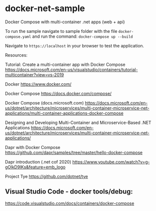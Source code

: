 # docker-net-sample
Docker Compose with multi-container .net apps (web + api)

To run the sample navigate to sample folder with the file `docker-compose.yaml` and run the command: `docker-compose up --build`

Navigate to `https://localhost` in your browser to test the application.


Resources:

Tutorial: Create a multi-container app with Docker Compose
https://docs.microsoft.com/en-us/visualstudio/containers/tutorial-multicontainer?view=vs-2019

Docker
https://www.docker.com/

Docker Compose
https://docs.docker.com/compose/

Docker Compose (docs.microsoft.com)
https://docs.microsoft.com/en-us/dotnet/architecture/microservices/multi-container-microservice-net-applications/multi-container-applications-docker-compose

Designing and Developing Multi-Container and Microservice-Based .NET Applications
https://docs.microsoft.com/en-us/dotnet/architecture/microservices/multi-container-microservice-net-applications/

Dapr with Docker Compose
https://github.com/dapr/samples/tree/master/hello-docker-compose

Dapr introduction (.net cof 2020)
https://www.youtube.com/watch?v=g-gOlkD9lKs&feature=emb_logo

Project Tye
https://github.com/dotnet/tye

## Visual Studio Code - docker tools/debug:

https://code.visualstudio.com/docs/containers/docker-compose

